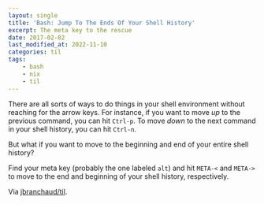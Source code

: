 ```yaml
---
layout: single
title: 'Bash: Jump To The Ends Of Your Shell History'
excerpt: The meta key to the rescue
date: 2017-02-02
last_modified_at: 2022-11-10
categories: til
tags:
    - bash
    - nix
    - til
---
```


There are all sorts of ways to do things in your shell environment without
reaching for the arrow keys. For instance, if you want to move _up_ to the
previous command, you can hit `Ctrl-p`. To move _down_ to the next
command in your shell history, you can hit `Ctrl-n`.

But what if you want to move to the beginning and end of your entire shell
history?

Find your meta key (probably the one labeled `alt`) and hit `META-<` and
`META->` to move to the end and beginning of your shell history,
respectively.

Via [jbranchaud/til](https://github.com/jbranchaud/til).
